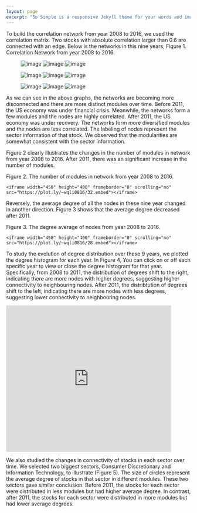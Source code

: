 ```yaml
---
layout: page
excerpt: "So Simple is a responsive Jekyll theme for your words and images."
---
```


To build the correlation network from year 2008 to 2016, we used the correlation matrix. Two stocks with absolute correlation larger than 0.6 are connected with an edge. Below is the networks in this nine years,
Figure 1. Correlation Network from year 2008 to 2016.
<figure class="third">
	<img src="https://github.com/verali0816/aiyamaya/blob/master/images/corr_2008_m2.png?raw=true" alt="image">
	<img src="https://github.com/verali0816/aiyamaya/blob/master/images/corr_2009_m2.png?raw=true" alt="image">
	<img src="https://github.com/verali0816/aiyamaya/blob/master/images/corr_2010_m2.png?raw=true" alt="image">
</figure>
<figure class="third">
	<img src="https://github.com/verali0816/aiyamaya/blob/master/images/corr_2011_m2.png?raw=true" alt="image">
	<img src="https://github.com/verali0816/aiyamaya/blob/master/images/corr_2012_m2.png?raw=true" alt="image">
	<img src="https://github.com/verali0816/aiyamaya/blob/master/images/corr_2013_m2.png?raw=true" alt="image">
</figure>
<figure class="third">
	<img src="https://github.com/verali0816/aiyamaya/blob/master/images/corr_2014_m2.png?raw=true" alt="image">
	<img src="https://github.com/verali0816/aiyamaya/blob/master/images/corr_2015_m2.png?raw=true" alt="image">
	<img src="https://github.com/verali0816/aiyamaya/blob/master/images/corr_2016_m2.png?raw=true" alt="image">
</figure>

As we can see in the above graphs, the networks are becoming more disconnected and there are more distinct modules over time. Before 2011, the US economy was under financial crisis. Meanwhile, the networks form a few modules and the nodes are highly correlated. After 2011, the US economy was under recovery. The networks form more diversified modules and the nodes are less correlated. The labeling of nodes represent the sector information of that stock. We observed that the modularities are somewhat consistent with the sector information. 

Figure 2 clearly illustrates the changes in the number of modules in network from year 2008 to 2016. After 2011, there was an significant increase in the number of modules. 

Figure 2. The number of modules in network from year 2008 to 2016.

    <iframe width="450" height="400" frameborder="0" scrolling="no" src="https://plot.ly/~wqli0816/32.embed"></iframe>

Reversely, the average degree of all the nodes in these nine year changed in another direction. Figure 3 shows that the average degree decreased after 2011. 

Figure 3. The degree average of nodes from year 2008 to 2016. 

    <iframe width="450" height="400" frameborder="0" scrolling="no" src="https://plot.ly/~wqli0816/28.embed"></iframe>

To study the evolution of degree distribution over these 9 years, we plotted the degree histogram for each year. In Figure 4, You can click on or off each specific year to view or close the degree histogram for that year. Specifically, from 2008 to 2011, the distribution of degrees shift to the right, indicating there are more nodes with higher degrees, suggesting higher connectivity to neighbouring nodes. After 2011, the distribtution of degrees shift to the left, indicating there are more nodes with less degrees, suggesting lower connectivity to neighbouring nodes.

<iframe width="450" height="400" frameborder="0" scrolling="no" src="https://plot.ly/~wqli0816/22.embed"></iframe>

We also studied the changes in connectivity of stocks in each sector over time. We selected two biggest sectors, Consumer Discretionary and Information Technology, to illustrate (Figure 5). The size of circles represent the average degree of stocks in that sector in different modules. These two sectors gave similar conclusion. Before 2011, the stocks for each sector were distributed in less modules but had higher average degree. In contrast, after 2011, the stocks for each sector were distributed in more modules but had lower average degrees. 

<figure class ="half">

</figure>